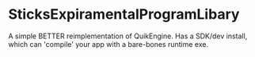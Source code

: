 # SticksExpiramentalProgramLibary
A simple BETTER reimplementation of QuikEngine. Has a SDK/dev install, which can 'compile' your app with a bare-bones runtime exe.
